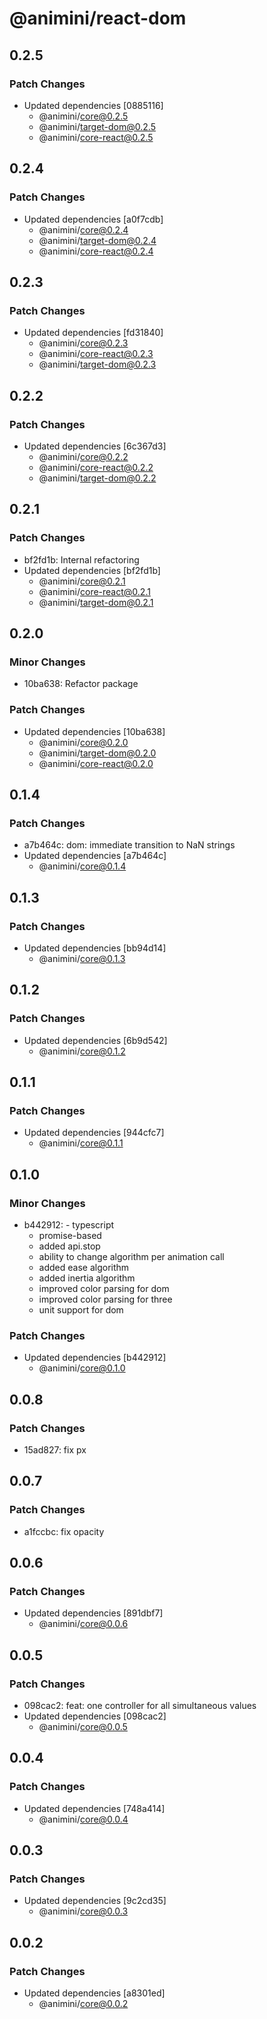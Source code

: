 # @animini/react-dom

## 0.2.5

### Patch Changes

- Updated dependencies [0885116]
  - @animini/core@0.2.5
  - @animini/target-dom@0.2.5
  - @animini/core-react@0.2.5

## 0.2.4

### Patch Changes

- Updated dependencies [a0f7cdb]
  - @animini/core@0.2.4
  - @animini/target-dom@0.2.4
  - @animini/core-react@0.2.4

## 0.2.3

### Patch Changes

- Updated dependencies [fd31840]
  - @animini/core@0.2.3
  - @animini/core-react@0.2.3
  - @animini/target-dom@0.2.3

## 0.2.2

### Patch Changes

- Updated dependencies [6c367d3]
  - @animini/core@0.2.2
  - @animini/core-react@0.2.2
  - @animini/target-dom@0.2.2

## 0.2.1

### Patch Changes

- bf2fd1b: Internal refactoring
- Updated dependencies [bf2fd1b]
  - @animini/core@0.2.1
  - @animini/core-react@0.2.1
  - @animini/target-dom@0.2.1

## 0.2.0

### Minor Changes

- 10ba638: Refactor package

### Patch Changes

- Updated dependencies [10ba638]
  - @animini/core@0.2.0
  - @animini/target-dom@0.2.0
  - @animini/core-react@0.2.0

## 0.1.4

### Patch Changes

- a7b464c: dom: immediate transition to NaN strings
- Updated dependencies [a7b464c]
  - @animini/core@0.1.4

## 0.1.3

### Patch Changes

- Updated dependencies [bb94d14]
  - @animini/core@0.1.3

## 0.1.2

### Patch Changes

- Updated dependencies [6b9d542]
  - @animini/core@0.1.2

## 0.1.1

### Patch Changes

- Updated dependencies [944cfc7]
  - @animini/core@0.1.1

## 0.1.0

### Minor Changes

- b442912: - typescript
  - promise-based
  - added api.stop
  - ability to change algorithm per animation call
  - added ease algorithm
  - added inertia algorithm
  - improved color parsing for dom
  - improved color parsing for three
  - unit support for dom

### Patch Changes

- Updated dependencies [b442912]
  - @animini/core@0.1.0

## 0.0.8

### Patch Changes

- 15ad827: fix px

## 0.0.7

### Patch Changes

- a1fccbc: fix opacity

## 0.0.6

### Patch Changes

- Updated dependencies [891dbf7]
  - @animini/core@0.0.6

## 0.0.5

### Patch Changes

- 098cac2: feat: one controller for all simultaneous values
- Updated dependencies [098cac2]
  - @animini/core@0.0.5

## 0.0.4

### Patch Changes

- Updated dependencies [748a414]
  - @animini/core@0.0.4

## 0.0.3

### Patch Changes

- Updated dependencies [9c2cd35]
  - @animini/core@0.0.3

## 0.0.2

### Patch Changes

- Updated dependencies [a8301ed]
  - @animini/core@0.0.2
